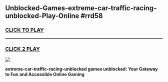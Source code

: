 
## Unblocked-Games-extreme-car-traffic-racing-unblocked-Play-Online #rrd58
<h3>
<a href="https://news.freeplayer.one?title=extreme-car-traffic-racing-unblocked&ref=3">CLICK TO PLAY</a></h3>
<hr>

<h3>
<a href="https://news.freeplayer.one?title=extreme-car-traffic-racing-unblocked&ref=3">CLICK 2 PLAY</a>
  
</h3>

<a href="https://news.freeplayer.one?title=extreme-car-traffic-racing-unblocked&ref=3"><img src="https://clearcache.store/games.png"></a>


**extreme-car-traffic-racing-unblocked games unblocked: Your Gateway to Fun and Accessible Online Gaming**
